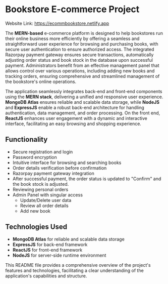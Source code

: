 # Bookstore E-commerce Project
Website Link: https://ecommbookstore.netlify.app 

The **MERN-based** e-commerce platform is designed to help bookstores run their online business more efficiently by offering a seamless and straightforward user experience for browsing and purchasing books, with secure user authentication to ensure authorized access. The integrated Razorpay payment gateway ensures secure transactions, automatically adjusting order status and book stock in the database upon successful payment. Administrators benefit from an effective management panel that allows control over various operations, including adding new books and tracking orders, ensuring comprehensive and streamlined management of the bookstore's online operations.

The application seamlessly integrates back-end and front-end components using the **MERN stack**, delivering a unified and responsive user experience. **MongoDB Atlas** ensures reliable and scalable data storage, while **NodeJS** and **ExpressJS** enable a robust back-end architecture for handling authentication, data management, and order processing. On the front end, **ReactJS** enhances user engagement with a dynamic and interactive interface, facilitating an easy browsing and shopping experience.

## Functionality

- Secure registration and login
- Password encryption
- Intuitive interface for browsing and searching books
- Order details verification before confirmation
- Razorpay payment gateway integration
- After successful payment, the order status is updated to "Confirm" and the book stock is adjusted.
- Reviewing personal orders
- Admin Panel with singular access
  - Update/Delete user data
  - Review all order details
  - Add new book

## Technologies Used

- **MongoDB Atlas** for reliable and scalable data storage
- **ExpressJS** for back-end framework
- **ReactJS** for front-end framework
- **NodeJS** for server-side runtime environment

This README file provides a comprehensive overview of the project's features and technologies, facilitating a clear understanding of the application's capabilities and structure.
